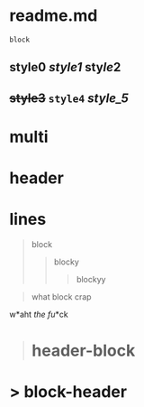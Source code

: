 # readme.md
```
block
```

## style0 *style1* **sty*le*2**

## ~~style3~~ `style4` _style_5_

# multi
# header
# lines

> block
> > blocky
> > > blockyy


> what
block
crap
>

w*aht **the* fu**ck

> # header-block

# > block-header


